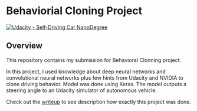# Behaviorial Cloning Project

[![Udacity - Self-Driving Car NanoDegree](https://s3.amazonaws.com/udacity-sdc/github/shield-carnd.svg)](http://www.udacity.com/drive)

Overview
---
This repository contains my submission for Behavioral Clonning project.

In this project, I used knowledge about deep neural networks and convolutional neural networks plus few hints from Udacity
and NVIDIA to clone driving behavior. Model was done using Keras. The model outputs a steering angle to an
Udacity simulator of autonomous vehicle.

Check out the [writeup](https://github.com/Gryton/carnd-behavioral-cloning/blob/master/writeup.md) to see description how exactly this project was done.